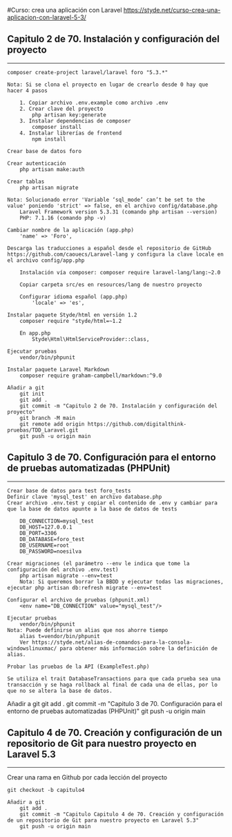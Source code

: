 #Curso: crea una aplicación con Laravel
https://styde.net/curso-crea-una-aplicacion-con-laravel-5-3/

## Capitulo 2 de 70. Instalación y configuración del proyecto
-------------------------------------------------------------
    composer create-project laravel/laravel foro "5.3.*"

    Nota: Si se clona el proyecto en lugar de crearlo desde 0 hay que hacer 4 pasos

        1. Copiar archivo .env.example como archivo .env
        2. Crear clave del proyecto
            php artisan key:generate
        3. Instalar dependencias de composer
            composer install
        4. Instalar librerías de frontend
            npm install

    Crear base de datos foro

    Crear autenticación
        php artisan make:auth

    Crear tablas
        php artisan migrate

    Nota: Solucionado error 'Variable ‘sql_mode’ can’t be set to the value' poniendo 'strict' => false, en el archivo config/database.php
        Laravel Framework version 5.3.31 (comando php artisan --version)
        PHP: 7.1.16 (comando php -v)

    Cambiar nombre de la aplicación (app.php)
        'name' => 'Foro',

    Descarga las traducciones a español desde el repositorio de GitHub https://github.com/caouecs/Laravel-lang y configura la clave locale en el archivo config/app.php

        Instalación vía composer: composer require laravel-lang/lang:~2.0

        Copiar carpeta src/es en resources/lang de nuestro proyecto

        Configurar idioma español (app.php)
            'locale' => 'es',

    Instalar paquete Styde/html en versión 1.2
        composer require "styde/html=~1.2

        En app.php
            Styde\Html\HtmlServiceProvider::class,

    Ejecutar pruebas
        vendor/bin/phpunit

    Instalar paquete Laravel Markdown
        composer require graham-campbell/markdown:^9.0

    Añadir a git
        git init
        git add .
        git commit -m "Capitulo 2 de 70. Instalación y configuración del proyecto"
        git branch -M main
        git remote add origin https://github.com/digitalthink-pruebas/TDD_Laravel.git
        git push -u origin main

## Capitulo 3 de 70. Configuración para el entorno de pruebas automatizadas (PHPUnit)
-------------------------------------------------------------------------------------
    Crear base de datos para test foro_tests
    Definir clave 'mysql_test' en archivo database.php
    Crear archivo .env.test y copiar el contenido de .env y cambiar para que la base de datos apunte a la base de datos de tests

        DB_CONNECTION=mysql_test
        DB_HOST=127.0.0.1
        DB_PORT=3306
        DB_DATABASE=foro_test
        DB_USERNAME=root
        DB_PASSWORD=noesilva

    Crear migraciones (el parámetro --env le indica que tome la configuración del archivo .env.test)
        php artisan migrate --env=test
        Nota: Si queremos borrar la BBDD y ejecutar todas las migraciones, ejecutar php artisan db:refresh migrate --env=test

    Configurar el archivo de pruebas (phpunit.xml)
        <env name="DB_CONNECTION" value="mysql_test"/>

    Ejecutar pruebas
        vendor/bin/phpunit
    Nota: Puede definirse un alias que nos ahorre tiempo
        alias t=vendor/bin/phpunit
        Ver https://styde.net/alias-de-comandos-para-la-consola-windowslinuxmac/ para obtener más información sobre la definición de alias.

    Probar las pruebas de la API (ExampleTest.php)

    Se utiliza el trait DatabaseTransactions para que cada prueba sea una transacción y se haga rollback al final de cada una de ellas, por lo que no se altera la base de datos.

   Añadir a git
        git add .
        git commit -m "Capitulo 3 de 70. Configuración para el entorno de pruebas automatizadas (PHPUnit)"
        git push -u origin main

## Capitulo 4 de 70. Creación y configuración de un repositorio de Git para nuestro proyecto en Laravel 5.3
-----------------------------------------------------------------------------------------------------------
Crear una rama en Github por cada lección del proyecto

    git checkout -b capitulo4

    Añadir a git
        git add .
        git commit -m "Capitulo Capitulo 4 de 70. Creación y configuración de un repositorio de Git para nuestro proyecto en Laravel 5.3"
        git push -u origin main
